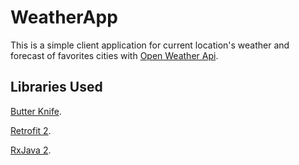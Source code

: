 # WeatherApp

This is a simple client application for current location's weather and  forecast of favorites cities  with [Open Weather Api](https://openweathermap.org/).

## Libraries Used

[Butter Knife](http://jakewharton.github.io/butterknife/).

[Retrofit 2](https://square.github.io/retrofit/).

[RxJava 2](https://github.com/ReactiveX/RxJava).
